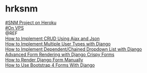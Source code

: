 # hrksnm
<a href="https://snmproject.herokuapp.com/"> #SNM Project on Heroku  </a>
<br />
<a href="http://snmproject.tech/"> #On VPS </a>
<br />
@REF <br />
<a href="https://simpleisbetterthancomplex.com/tutorial/2016/11/15/how-to-implement-a-crud-using-ajax-and-json.html"> How to Implement CRUD Using Ajax and Json  </a> <br />
<a href="https://simpleisbetterthancomplex.com/tutorial/2018/01/18/how-to-implement-multiple-user-types-with-django.html"> How to Implement Multiple User Types with Django </a> <br />
<a href="https://simpleisbetterthancomplex.com/tutorial/2018/01/29/how-to-implement-dependent-or-chained-dropdown-list-with-django.html"> How to Implement Dependent/Chained Dropdown List with Django </a> <br />
<a href="https://simpleisbetterthancomplex.com/tutorial/2018/11/28/advanced-form-rendering-with-django-crispy-forms.html">Advanced Form Rendering with Django Crispy Forms </a> <br />
<a href="https://simpleisbetterthancomplex.com/article/2017/08/19/how-to-render-django-form-manually.html"> How to Render Django Form Manually </a> <br />
<a href="https://simpleisbetterthancomplex.com/tutorial/2018/08/13/how-to-use-bootstrap-4-forms-with-django.html"> How to Use Bootstrap 4 Forms With Django </a> <br />
